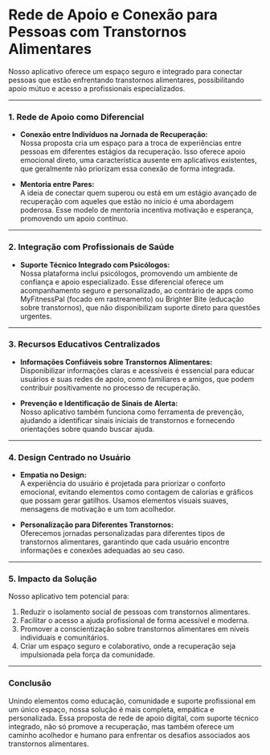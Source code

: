 # Rede de Apoio e Conexão para Pessoas com Transtornos Alimentares

Nosso aplicativo oferece um espaço seguro e integrado para conectar pessoas que estão enfrentando transtornos alimentares, possibilitando apoio mútuo e acesso a profissionais especializados.

---

### 1. Rede de Apoio como Diferencial

- **Conexão entre Indivíduos na Jornada de Recuperação:**  
  Nossa proposta cria um espaço para a troca de experiências entre pessoas em diferentes estágios da recuperação. Isso oferece apoio emocional direto, uma característica ausente em aplicativos existentes, que geralmente não priorizam essa conexão de forma integrada.

- **Mentoria entre Pares:**  
  A ideia de conectar quem superou ou está em um estágio avançado de recuperação com aqueles que estão no início é uma abordagem poderosa. Esse modelo de mentoria incentiva motivação e esperança, promovendo um apoio contínuo.

---

### 2. Integração com Profissionais de Saúde

- **Suporte Técnico Integrado com Psicólogos:**  
  Nossa plataforma inclui psicólogos, promovendo um ambiente de confiança e apoio especializado. Esse diferencial oferece um acompanhamento seguro e personalizado, ao contrário de apps como MyFitnessPal (focado em rastreamento) ou Brighter Bite (educação sobre transtornos), que não disponibilizam suporte direto para questões urgentes.

---

### 3. Recursos Educativos Centralizados

- **Informações Confiáveis sobre Transtornos Alimentares:**  
  Disponibilizar informações claras e acessíveis é essencial para educar usuários e suas redes de apoio, como familiares e amigos, que podem contribuir positivamente no processo de recuperação.

- **Prevenção e Identificação de Sinais de Alerta:**  
  Nosso aplicativo também funciona como ferramenta de prevenção, ajudando a identificar sinais iniciais de transtornos e fornecendo orientações sobre quando buscar ajuda.

---

### 4. Design Centrado no Usuário

- **Empatia no Design:**  
  A experiência do usuário é projetada para priorizar o conforto emocional, evitando elementos como contagem de calorias e gráficos que possam gerar gatilhos. Usamos elementos visuais suaves, mensagens de motivação e um tom acolhedor.

- **Personalização para Diferentes Transtornos:**  
  Oferecemos jornadas personalizadas para diferentes tipos de transtornos alimentares, garantindo que cada usuário encontre informações e conexões adequadas ao seu caso.

---

### 5. Impacto da Solução

Nosso aplicativo tem potencial para:

1. Reduzir o isolamento social de pessoas com transtornos alimentares.
2. Facilitar o acesso a ajuda profissional de forma acessível e moderna.
3. Promover a conscientização sobre transtornos alimentares em níveis individuais e comunitários.
4. Criar um espaço seguro e colaborativo, onde a recuperação seja impulsionada pela força da comunidade.

---

### Conclusão

Unindo elementos como educação, comunidade e suporte profissional em um único espaço, nossa solução é mais completa, empática e personalizada. Essa proposta de rede de apoio digital, com suporte técnico integrado, não só promove a recuperação, mas também oferece um caminho acolhedor e humano para enfrentar os desafios associados aos transtornos alimentares.
